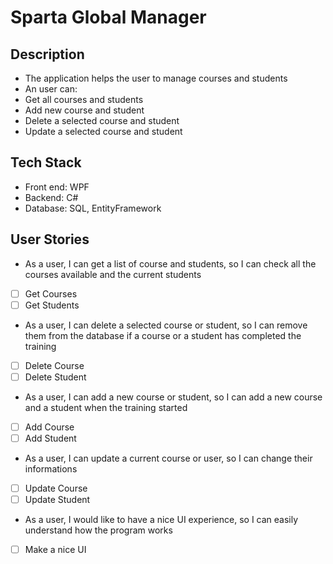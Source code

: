 # Sparta Global Manager

## Description
- The application helps the user to manage courses and students
- An user can:
- Get all courses and students
- Add new course and student
- Delete a selected course and student
- Update a selected course and student

## Tech Stack
- Front end: WPF
- Backend: C#
- Database: SQL, EntityFramework

## User Stories
- As a user, I can get a list of course and students, so I can check all the courses available and the current students
- [ ] Get Courses
- [ ] Get Students
- As a user, I can delete a selected course or student, so I can remove them from the database if a course or a student has completed the training
- [ ] Delete Course
- [ ] Delete Student
- As a user, I can add a new course or student, so I can add a new course and a student when the training started
- [ ] Add Course
- [ ] Add Student
- As a user, I can update a current course or user, so I can change their informations
- [ ] Update Course
- [ ] Update Student
- As a user, I would like to have a nice UI experience, so I can easily understand how the program works
- [ ] Make a nice UI

